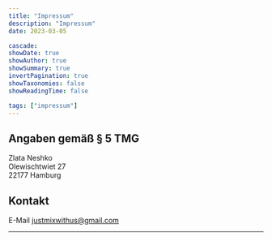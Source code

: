 ```yaml
---
title: "Impressum"
description: "Impressum"
date: 2023-03-05

cascade:
showDate: true
showAuthor: true
showSummary: true
invertPagination: true
showTaxonomies: false
showReadingTime: false

tags: ["impressum"]
---
```

## Angaben gemäß § 5 TMG
Zlata Neshko <br/>
Olewischtwiet 27 <br/>
22177 Hamburg <br/>
## Kontakt
E-Mail justmixwithus@gmail.com

--------------
